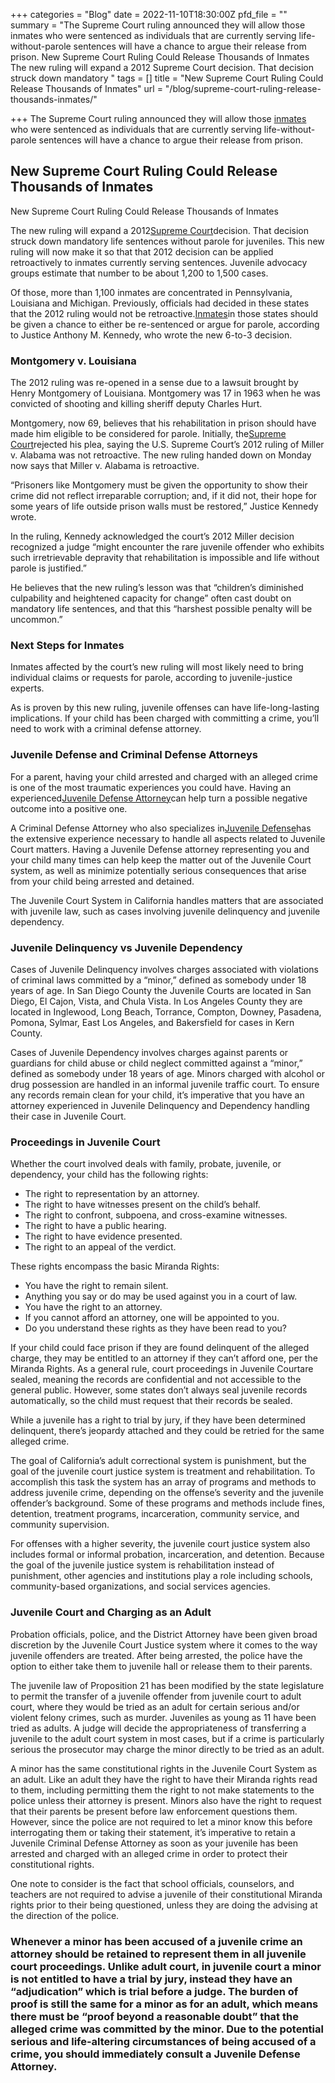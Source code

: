 +++
categories = "Blog"
date = 2022-11-10T18:30:00Z
pfd_file = ""
summary = "The Supreme Court ruling announced they will allow those inmates who were sentenced as individuals that are currently serving life-without-parole sentences will have a chance to argue their release from prison. New Supreme Court Ruling Could Release Thousands of Inmates The new ruling will expand a 2012 Supreme Court decision. That decision struck down mandatory "
tags = []
title = "New Supreme Court Ruling Could Release Thousands of Inmates"
url = "/blog/supreme-court-ruling-release-thousands-inmates/"

+++
The Supreme Court ruling announced they will allow those [inmates](https://www.sevenslegal.com/) who were sentenced  as individuals that are currently serving life-without-parole sentences will have a chance to argue their release from prison.

## New Supreme Court Ruling Could Release Thousands of Inmates

New Supreme Court Ruling Could Release Thousands of Inmates

The new ruling will expand a 2012[Supreme Court](https://www.sevenslegal.com/)decision. That decision struck down mandatory life sentences without parole for juveniles. This new ruling will now make it so that that 2012 decision can be applied retroactively to inmates currently serving sentences. Juvenile advocacy groups estimate that number to be about 1,200 to 1,500 cases.

Of those, more than 1,100 inmates are concentrated in Pennsylvania, Louisiana and Michigan. Previously, officials had decided in these states that the 2012 ruling would not be retroactive.[Inmates](https://www.sevenslegal.com/)in those states should be given a chance to either be re-sentenced or argue for parole, according to Justice Anthony M. Kennedy, who wrote the new 6-to-3 decision.

### Montgomery v. Louisiana

The 2012 ruling was re-opened in a sense due to a lawsuit brought by Henry Montgomery of Louisiana. Montgomery was 17 in 1963 when he was convicted of shooting and killing sheriff deputy Charles Hurt.

Montgomery, now 69, believes that his rehabilitation in prison should have made him eligible to be considered for parole. Initially, the[Supreme Court](https://www.sevenslegal.com/)rejected his plea, saying the U.S. Supreme Court’s 2012 ruling of Miller v. Alabama was not retroactive. The new ruling handed down on Monday now says that Miller v. Alabama is retroactive.

“Prisoners like Montgomery must be given the opportunity to show their crime did not reflect irreparable corruption; and, if it did not, their hope for some years of life outside prison walls must be restored,” Justice Kennedy wrote.

In the ruling, Kennedy acknowledged the court’s 2012 Miller decision recognized a judge “might encounter the rare juvenile offender who exhibits such irretrievable depravity that rehabilitation is impossible and life without parole is justified.”

He believes that the new ruling’s lesson was that “children’s diminished culpability and heightened capacity for change” often cast doubt on mandatory life sentences, and that this “harshest possible penalty will be uncommon.”

### Next Steps for Inmates

Inmates affected by the court’s new ruling will most likely need to bring individual claims or requests for parole, according to juvenile-justice experts.

As is proven by this new ruling, juvenile offenses can have life-long-lasting implications. If your child has been charged with committing a crime, you’ll need to work with a criminal defense attorney.

### Juvenile Defense and Criminal Defense Attorneys

For a parent, having your child arrested and charged with an alleged crime is one of the most traumatic experiences you could have. Having an experienced[Juvenile Defense Attorney](https://www.sevenslegal.com/)can help turn a possible negative outcome into a positive one.

A Criminal Defense Attorney who also specializes in[Juvenile Defense](https://www.sevenslegal.com/)has the extensive experience necessary to handle all aspects related to Juvenile Court matters. Having a Juvenile Defense attorney representing you and your child many times can help keep the matter out of the Juvenile Court system, as well as minimize potentially serious consequences that arise from your child being arrested and detained.

The Juvenile Court System in California handles matters that are associated with juvenile law, such as cases involving juvenile delinquency and juvenile dependency.

### Juvenile Delinquency vs Juvenile Dependency

Cases of Juvenile Delinquency involves charges associated with violations of criminal laws committed by a “minor,” defined as somebody under 18 years of age. In San Diego County the Juvenile Courts are located in San Diego, El Cajon, Vista, and Chula Vista. In Los Angeles County they are located in Inglewood, Long Beach, Torrance, Compton, Downey, Pasadena, Pomona, Sylmar, East Los Angeles, and Bakersfield for cases in Kern County.

Cases of Juvenile Dependency involves charges against parents or guardians for child abuse or child neglect committed against a “minor,” defined as somebody under 18 years of age. Minors charged with alcohol or drug possession are handled in an informal juvenile traffic court. To ensure any records remain clean for your child, it’s imperative that you have an attorney experienced in Juvenile Delinquency and Dependency handling their case in Juvenile Court.

### Proceedings in Juvenile Court

Whether the court involved deals with family, probate, juvenile, or dependency, your child has the following rights:

* The right to representation by an attorney.
* The right to have witnesses present on the child’s behalf.
* The right to confront, subpoena, and cross-examine witnesses.
* The right to have a public hearing.
* The right to have evidence presented.
* The right to an appeal of the verdict.

These rights encompass the basic Miranda Rights:

* You have the right to remain silent.
* Anything you say or do may be used against you in a court of law.
* You have the right to an attorney.
* If you cannot afford an attorney, one will be appointed to you.
* Do you understand these rights as they have been read to you?

If your child could face prison if they are found delinquent of the alleged charge, they may be entitled to an attorney if they can’t afford one, per the Miranda Rights. As a general rule, court proceedings in Juvenile Courtare sealed, meaning the records are confidential and not accessible to the general public. However, some states don’t always seal juvenile records automatically, so the child must request that their records be sealed.

While a juvenile has a right to trial by jury, if they have been determined delinquent, there’s jeopardy attached and they could be retried for the same alleged crime.

The goal of California’s adult correctional system is punishment, but the goal of the juvenile court justice system is treatment and rehabilitation. To accomplish this task the system has an array of programs and methods to address juvenile crime, depending on the offense’s severity and the juvenile offender’s background. Some of these programs and methods include fines, detention, treatment programs, incarceration, community service, and community supervision.

For offenses with a higher severity, the juvenile court justice system also includes formal or informal probation, incarceration, and detention. Because the goal of the juvenile justice system is rehabilitation instead of punishment, other agencies and institutions play a role including schools, community-based organizations, and social services agencies.

### Juvenile Court and Charging as an Adult

Probation officials, police, and the District Attorney have been given broad discretion by the Juvenile Court Justice system where it comes to the way juvenile offenders are treated. After being arrested, the police have the option to either take them to juvenile hall or release them to their parents.

The juvenile law of Proposition 21 has been modified by the state legislature to permit the transfer of a juvenile offender from juvenile court to adult court, where they would be tried as an adult for certain serious and/or violent felony crimes, such as murder. Juveniles as young as 11 have been tried as adults. A judge will decide the appropriateness of transferring a juvenile to the adult court system in most cases, but if a crime is particularly serious the prosecutor may charge the minor directly to be tried as an adult.

A minor has the same constitutional rights in the Juvenile Court System as an adult. Like an adult they have the right to have their Miranda rights read to them, including permitting them the right to not make statements to the police unless their attorney is present. Minors also have the right to request that their parents be present before law enforcement questions them. However, since the police are not required to let a minor know this before interrogating them or taking their statement, it’s imperative to retain a Juvenile Criminal Defense Attorney as soon as your juvenile has been arrested and charged with an alleged crime in order to protect their constitutional rights.

One note to consider is the fact that school officials, counselors, and teachers are not required to advise a juvenile of their constitutional Miranda rights prior to their being questioned, unless they are doing the advising at the direction of the police.

### Whenever a minor has been accused of a juvenile crime an attorney should be retained to represent them in all juvenile court proceedings. Unlike adult court, in juvenile court a minor is not entitled to have a trial by jury, instead they have an “adjudication” which is trial before a judge. The burden of proof is still the same for a minor as for an adult, which means there must be “proof beyond a reasonable doubt” that the alleged crime was committed by the minor. Due to the potential serious and life-altering circumstances of being accused of a crime, you should immediately consult a Juvenile Defense Attorney.